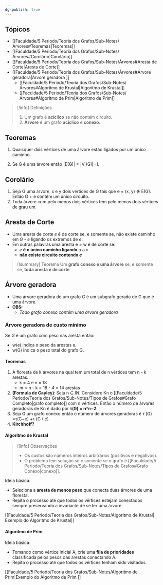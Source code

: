 ```yaml
---
dg-publish: true
---
```

## Tópicos
- [[Faculdade/5 Periodo/Teoria dos Grafos/Sub-Notes/Árvores#Teoremas\|Teoremas]]
- [[Faculdade/5 Periodo/Teoria dos Grafos/Sub-Notes/Árvores#Corolário\|Corolário]]
- [[Faculdade/5 Periodo/Teoria dos Grafos/Sub-Notes/Árvores#Aresta de Corte\|Aresta de Corte]]
- [[Faculdade/5 Periodo/Teoria dos Grafos/Sub-Notes/Árvores#Árvore geradora\|Árvore geradora ]]
	- [[Faculdade/5 Periodo/Teoria dos Grafos/Sub-Notes/Árvores#Algoritmo de Krustal\|Algoritmo de Krustal]]
	- [[Faculdade/5 Periodo/Teoria dos Grafos/Sub-Notes/Árvores#Algoritmo de Prim\|Algoritmo de Prim]]
> [!info]  Definições
> 1. Um grafo é **acíclico** se não contém circuito.
> 2. **Árvore** é um grafo **acíclico** e **conexo**.

## Teoremas
1. Quaisquer dois vértices de uma árvore estão ligados por um único caminho.
   
2. Se G é uma árvore então |E(G)| = |V (G)|−1.

## Corolário
1. Seja G uma árvore, x e y dois vértices de G tais que e = (x, y) ∉ E(G). Então G + e contém um único circuito.
2.  Toda árvore com pelo menos dois vértices tem pelo menos dois vértices de grau um.

## Aresta de Corte
- Uma aresta de corte *e* é de corte se, e somente se, não existe caminho em *G - e* ligando os extremos de *e*.
 -  Em outras palavras uma aresta e = w é de corte se:
	 - *e* **é o único caminho ligando** *u* a *v*
	 - **não existe circuito contendo *e***

> [!summary] Teorema
> Um **grafo conexo é uma árvore** se, e somente se, **toda aresta é de corte**

## Árvore geradora 
- Uma árvore geradora de um grafo G é um subgrafo gerado de G que é uma árvore.
- **OBS:**
	- *Todo grafo conexo contém uma árvore geradora*

### Árvore geradora  de custo mínimo
Se G é um grafo com peso nas aresta então:
- w(e) indica o peso da arestas e.
- w(G) indica o peso total do grafo G.

#### Teoremas
1. A floresta de k árvores na qual tem um total de n vértices tem n - k arestas.
	- k = 4 e n = 18
	- m = n - k = 18 - 4 = 14 arestas
1. **(Formula de Cayley)**: Seja n ∈ IN. Considere Kn o [[Faculdade/5 Periodo/Teoria dos Grafos/Sub-Notes/Tipos de Grafos#Grafo Completo\|grafo completo]] com n vértices. Então o número de árvores geradoras de Kn é dado por **τ(G) = n^n−2**.
2. Seja G um grafo conexo então o número de árvores geradoras é τ (G) =τ(G−e) +τ (G \ e)
3. **Kirchhoff?**


#### Algoritmo de Krustal
> [!info] Observações  
> - Os custos são números inteiros arbitrários (positivos e negativos).
> - O problema tem solução se e somente se o grafo é [[Faculdade/5 Periodo/Teoria dos Grafos/Sub-Notes/Tipos de Grafos#Grafo Conexo\|conexo]].

Ideia básica:
- Seleciona a **aresta de menos peso** que conecta duas árvores de uma floresta.
- Repita o processo até que todos os vértices estejam conectados sempre preservando a invariante de se ter uma árvore.

[[Faculdade/5 Periodo/Teoria dos Grafos/Sub-Notes/Algoritmo de Krustal\| Exemplo do Algoritmo de Krustal]]

#### Algoritmo de Prim

Ideia básica:
- Tomando como vértice inicial A, crie uma **fila de prioridades** classificada pelos pesos das arestas conectando A.
- Repita o processo até que todos os vértices tenham sido visitados.

[[Faculdade/5 Periodo/Teoria dos Grafos/Sub-Notes/Algoritmo de Prim\|Exemplo do Algoritmo de Prim ]]